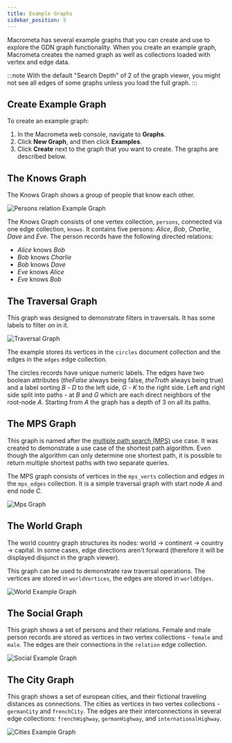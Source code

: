 ```yaml
---
title: Example Graphs
sidebar_position: 5
---
```


Macrometa has several example graphs that you can create and use to explore the GDN graph functionality. When you create an example graph, Macrometa creates the named graph as well as collections loaded with vertex and edge data.

:::note
With the default "Search Depth" of 2 of the graph viewer, you might not see all edges of some graphs unless you load the full graph.
:::

## Create Example Graph

To create an example graph:

1. In the Macrometa web console, navigate to **Graphs**.
2. Click **New Graph**, and then click **Examples**.
3. Click **Create** next to the graph that you want to create. The graphs are described below.

## The Knows Graph

The Knows Graph shows a group of people that know each other.

![Persons relation Example Graph](/img/graphs/knows_graph.png)

The Knows Graph consists of one vertex collection, `persons`, connected via one edge collection, `knows`.
It contains five persons: _Alice_, _Bob_, _Charlie_, _Dave_ and _Eve_.
The person records have the following directed relations:

- _Alice_ knows _Bob_
- _Bob_ knows _Charlie_
- _Bob_ knows _Dave_
- _Eve_ knows _Alice_
- _Eve_ knows _Bob_

## The Traversal Graph

This graph was designed to demonstrate filters in traversals. It has some labels to filter on in it.

![Traversal Graph](/img/graphs/traversal_graph.png)

The example stores its vertices in the `circles` document collection and the edges in the  `edges` edge collection.

The circles records have unique numeric labels. The edges have two boolean attributes (_theFalse_ always being false, _theTruth_ always being true) and a label sorting _B_ - _D_ to the left side, _G_ - _K_ to the right side. Left and right side split into paths - at _B_ and _G_ which are each direct neighbors of the root-node _A_. Starting from _A_ the graph has a depth of 3 on all its paths.

## The MPS Graph

This graph is named after the [multiple path search (MPS)](multiple-path-search-example) use case. It was created to demonstrate a use case of the shortest path algorithm. Even though the algorithm can only determine one shortest path, it is possible to return multiple shortest paths with two separate queries.

The MPS graph consists of vertices in the `mps_verts` collection and edges in the `mps_edges` collection. It is a simple traversal graph with start node _A_ and end node _C_.

![Mps Graph](/img/graphs/mps_graph.png)

## The World Graph

The world country graph structures its nodes: world → continent → country → capital. In some cases, edge directions aren't forward (therefore it will be displayed disjunct in the graph viewer).

This graph can be used to demonstrate raw traversal operations. The vertices are stored in `worldVertices`, the edges are stored in `worldEdges`.

![World Example Graph](/img/graphs/world-graph.png)

## The Social Graph

This graph shows a set of persons and their relations. Female and male person records are stored as vertices in two vertex collections - `female` and `male`. The edges are their connections in the `relation` edge collection.

![Social Example Graph](/img/graphs/social-graph.png)

## The City Graph

This graph shows a set of european cities, and their fictional traveling distances as connections. The cities as vertices in two vertex collections - `germanCity` and `frenchCity`. The edges are their interconnections in several edge collections: `frenchHighway`, `germanHighway`, and `internationalHighway`.

![Cities Example Graph](/img/graphs/cities_graph.png)
